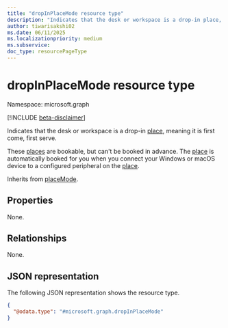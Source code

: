 ```yaml
---
title: "dropInPlaceMode resource type"
description: "Indicates that the desk or workspace is a drop-in place, meaning it is first come, first serve."
author: tiwarisakshi02
ms.date: 06/11/2025
ms.localizationpriority: medium
ms.subservice: 
doc_type: resourcePageType
---
```


# dropInPlaceMode resource type

Namespace: microsoft.graph

[!INCLUDE [beta-disclaimer](../../includes/beta-disclaimer.md)]

Indicates that the desk or workspace is a drop-in [place](../resources/place.md), meaning it is first come, first serve.

These [places](../resources/place.md) are bookable, but can't be booked in advance. The [place](../resources/place.md) is automatically booked for you when you connect your Windows or macOS device to a configured peripheral on the [place](../resources/place.md).

Inherits from [placeMode](../resources/placemode.md).

## Properties

None.

## Relationships

None.

## JSON representation
The following JSON representation shows the resource type.
<!-- {
  "blockType": "resource",
  "@odata.type": "microsoft.graph.dropInPlaceMode"
}
-->
``` json
{
  "@odata.type": "#microsoft.graph.dropInPlaceMode"
}
```


